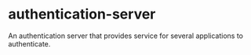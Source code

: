 # authentication-server
An authentication server that provides service for several applications to authenticate.
